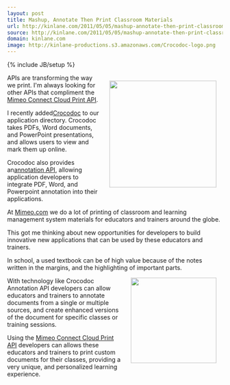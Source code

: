 ```yaml
---
layout: post
title: Mashup, Annotate Then Print Classroom Materials
url: http://kinlane.com/2011/05/05/mashup-annotate-then-print-classroom-materials/
source: http://kinlane.com/2011/05/05/mashup-annotate-then-print-classroom-materials/
domain: kinlane.com
image: http://kinlane-productions.s3.amazonaws.com/Crocodoc-logo.png
---
```

{% include JB/setup %}<p><img style="padding: 15px;" src="http://kinlane-productions.s3.amazonaws.com/Crocodoc-logo.png" alt="" width="250" align="right" />APIs are transforming the way we print.   I'm always looking for other APIs that compliment the <a title="Mimeo Connect Cloud Print API" href="http://developer.mimeo.com">Mimeo Connect Cloud Print API</a>.<p></p>
I recently added<a title="Crocodoc" href="http://www.crocodoc.com/">Crocodoc</a> to our application directory.  Crocodoc takes PDFs, Word documents, and PowerPoint presentations, and allows users to view and mark them up online.<p></p>
Crocodoc also provides an<a title="web-based annotation APIs" href="http://crocodoc.com/api/">annotation API</a>,  allowing application developers to integrate PDF, Word, and Powerpoint annotation into their applications.<p></p>
At <a title="Mimeo.com" href="http://www.Mimeo.com">Mimeo.com</a> we do a lot of printing of classroom and learning management system materials for educators and trainers around the globe.<p></p>
This got me thinking about new opportunities for developers to build innovative new applications that can be used by these educators and trainers.<p></p>
In school, a used textbook can be of high value because of the notes written in the margins, and the highlighting of important parts.<img style="padding: 15px;" src="http://kinlane-productions.s3.amazonaws.com/mimeo/mimeo_connect_logo.jpg" alt="" width="200" align="right" /><p></p>
With technology like Crocodoc Annotation API developers can allow educators and trainers to annotate documents from a single or multiple sources, and create enhanced versions of the document for specific classes or training sessions.<p></p>
Using the <a title="Mimeo Connect Cloud Print API" href="http://developer.mimeo.com">Mimeo Connect Cloud Print API</a> developers can allows these educators and trainers to print custom documents for their classes, providing a very unique, and personalized learning experience.</p>
